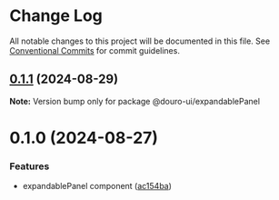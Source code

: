 # Change Log

All notable changes to this project will be documented in this file.
See [Conventional Commits](https://conventionalcommits.org) for commit guidelines.

## [0.1.1](https://github.com/Douro-ui/design-system/compare/@douro-ui/expandablePanel@0.1.0...@douro-ui/expandablePanel@0.1.1) (2024-08-29)

**Note:** Version bump only for package @douro-ui/expandablePanel

# 0.1.0 (2024-08-27)

### Features

- expandablePanel component ([ac154ba](https://github.com/Douro-ui/design-system/commit/ac154ba81b583264fbfce612e4a98f77cdff0711))
